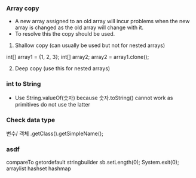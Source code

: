 ### Array copy
- A new array assigned to an old array will incur problems when the new array is changed as the old array will change with it.
- To resolve this the copy should be used.

1. Shallow copy (can usually be used but not for nested arrays)

int[] array1 = {1, 2, 3};
int[] array2;
array2 = array1.clone();

2. Deep copy (use this for nested arrays)



### int to String
- Use String.valueOf(숫자) because 숫자.toString() cannot work as primitives do not use the latter 

### Check data type
변수/ 객체 .getClass().getSimpleName();

### asdf
compareTo
getordefault
stringbuilder
sb.setLength(0);
System.exit(0);
arraylist
hashset
hashmap
